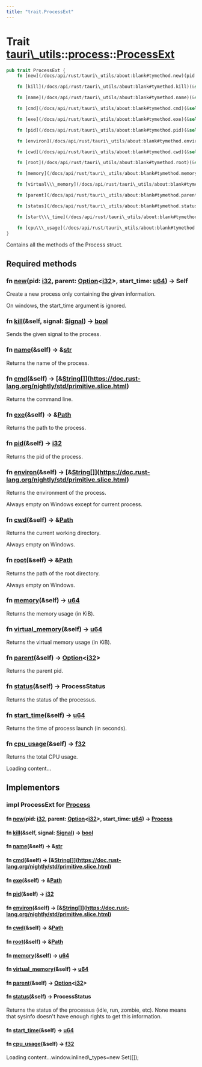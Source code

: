 ```yaml
---
title: "trait.ProcessExt"
---
```


Trait [tauri\\\_utils](/docs/api/rust/tauri\_utils/../index.html)::[process](/docs/api/rust/tauri\_utils/index.html)::[ProcessExt](/docs/api/rust/tauri\_utils/)
================================================================================================================================================================

```rust
pub trait ProcessExt {
    fn [new](/docs/api/rust/tauri\_utils/about:blank#tymethod.new)(pid: [i32](https://doc.rust-lang.org/nightly/std/primitive.i32.html), parent: [Option](https://doc.rust-lang.org/nightly/core/option/enum.Option.html "enum core::option::Option")&lt;[i32](https://doc.rust-lang.org/nightly/std/primitive.i32.html)\&gt;, start\\\_time: [u64](https://doc.rust-lang.org/nightly/std/primitive.u64.html)) -&gt; Self;

    fn [kill](/docs/api/rust/tauri\_utils/about:blank#tymethod.kill)(&self, signal: [Signal](/docs/api/rust/tauri\_utils/../../tauri\_utils/process/enum.Signal.html "enum tauri\_utils::process::Signal")) -&gt; [bool](https://doc.rust-lang.org/nightly/std/primitive.bool.html);

    fn [name](/docs/api/rust/tauri\_utils/about:blank#tymethod.name)(&self) -&gt; &[str](https://doc.rust-lang.org/nightly/std/primitive.str.html);

    fn [cmd](/docs/api/rust/tauri\_utils/about:blank#tymethod.cmd)(&self) -&gt; [&\[](https://doc.rust-lang.org/nightly/std/primitive.slice.html)[String](https://doc.rust-lang.org/nightly/alloc/string/struct.String.html "struct alloc::string::String")[\]](https://doc.rust-lang.org/nightly/std/primitive.slice.html);

    fn [exe](/docs/api/rust/tauri\_utils/about:blank#tymethod.exe)(&self) -&gt; &[Path](https://doc.rust-lang.org/nightly/std/path/struct.Path.html "struct std::path::Path");

    fn [pid](/docs/api/rust/tauri\_utils/about:blank#tymethod.pid)(&self) -&gt; [i32](https://doc.rust-lang.org/nightly/std/primitive.i32.html);

    fn [environ](/docs/api/rust/tauri\_utils/about:blank#tymethod.environ)(&self) -&gt; [&\[](https://doc.rust-lang.org/nightly/std/primitive.slice.html)[String](https://doc.rust-lang.org/nightly/alloc/string/struct.String.html "struct alloc::string::String")[\]](https://doc.rust-lang.org/nightly/std/primitive.slice.html);

    fn [cwd](/docs/api/rust/tauri\_utils/about:blank#tymethod.cwd)(&self) -&gt; &[Path](https://doc.rust-lang.org/nightly/std/path/struct.Path.html "struct std::path::Path");

    fn [root](/docs/api/rust/tauri\_utils/about:blank#tymethod.root)(&self) -&gt; &[Path](https://doc.rust-lang.org/nightly/std/path/struct.Path.html "struct std::path::Path");

    fn [memory](/docs/api/rust/tauri\_utils/about:blank#tymethod.memory)(&self) -&gt; [u64](https://doc.rust-lang.org/nightly/std/primitive.u64.html);

    fn [virtual\\\_memory](/docs/api/rust/tauri\_utils/about:blank#tymethod.virtual\_memory)(&self) -&gt; [u64](https://doc.rust-lang.org/nightly/std/primitive.u64.html);

    fn [parent](/docs/api/rust/tauri\_utils/about:blank#tymethod.parent)(&self) -&gt; [Option](https://doc.rust-lang.org/nightly/core/option/enum.Option.html "enum core::option::Option")&lt;[i32](https://doc.rust-lang.org/nightly/std/primitive.i32.html)\&gt;;

    fn [status](/docs/api/rust/tauri\_utils/about:blank#tymethod.status)(&self) -&gt; ProcessStatus;

    fn [start\\\_time](/docs/api/rust/tauri\_utils/about:blank#tymethod.start\_time)(&self) -&gt; [u64](https://doc.rust-lang.org/nightly/std/primitive.u64.html);

    fn [cpu\\\_usage](/docs/api/rust/tauri\_utils/about:blank#tymethod.cpu\_usage)(&self) -&gt; [f32](https://doc.rust-lang.org/nightly/std/primitive.f32.html);
}
```

Contains all the methods of the <span>Process</span> struct.

Required methods
----------------

### <span>fn [new](/docs/api/rust/tauri\_utils/about:blank#tymethod.new)(pid: [i32](https://doc.rust-lang.org/nightly/std/primitive.i32.html), parent: [Option](https://doc.rust-lang.org/nightly/core/option/enum.Option.html "enum core::option::Option")&lt;[i32](https://doc.rust-lang.org/nightly/std/primitive.i32.html)&gt;, start\_time: [u64](https://doc.rust-lang.org/nightly/std/primitive.u64.html)) -&gt; Self</span>

Create a new process only containing the given information.

On windows, the <span>start\_time</span> argument is ignored.

### <span>fn [kill](/docs/api/rust/tauri\_utils/about:blank#tymethod.kill)(&self, signal: [Signal](/docs/api/rust/tauri\_utils/../../tauri\_utils/process/enum.Signal.html "enum tauri\_utils::process::Signal")) -&gt; [bool](https://doc.rust-lang.org/nightly/std/primitive.bool.html)</span>

Sends the given <span>signal</span> to the process.

### <span>fn [name](/docs/api/rust/tauri\_utils/about:blank#tymethod.name)(&self) -&gt; &[str](https://doc.rust-lang.org/nightly/std/primitive.str.html)</span>

Returns the name of the process.

### <span>fn [cmd](/docs/api/rust/tauri\_utils/about:blank#tymethod.cmd)(&self) -&gt; [&[](https://doc.rust-lang.org/nightly/std/primitive.slice.html)[String](https://doc.rust-lang.org/nightly/alloc/string/struct.String.html "struct alloc::string::String")[]](https://doc.rust-lang.org/nightly/std/primitive.slice.html)</span>

Returns the command line.

### <span>fn [exe](/docs/api/rust/tauri\_utils/about:blank#tymethod.exe)(&self) -&gt; &[Path](https://doc.rust-lang.org/nightly/std/path/struct.Path.html "struct std::path::Path")</span>

Returns the path to the process.

### <span>fn [pid](/docs/api/rust/tauri\_utils/about:blank#tymethod.pid)(&self) -&gt; [i32](https://doc.rust-lang.org/nightly/std/primitive.i32.html)</span>

Returns the pid of the process.

### <span>fn [environ](/docs/api/rust/tauri\_utils/about:blank#tymethod.environ)(&self) -&gt; [&[](https://doc.rust-lang.org/nightly/std/primitive.slice.html)[String](https://doc.rust-lang.org/nightly/alloc/string/struct.String.html "struct alloc::string::String")[]](https://doc.rust-lang.org/nightly/std/primitive.slice.html)</span>

Returns the environment of the process.

Always empty on Windows except for current process.

### <span>fn [cwd](/docs/api/rust/tauri\_utils/about:blank#tymethod.cwd)(&self) -&gt; &[Path](https://doc.rust-lang.org/nightly/std/path/struct.Path.html "struct std::path::Path")</span>

Returns the current working directory.

Always empty on Windows.

### <span>fn [root](/docs/api/rust/tauri\_utils/about:blank#tymethod.root)(&self) -&gt; &[Path](https://doc.rust-lang.org/nightly/std/path/struct.Path.html "struct std::path::Path")</span>

Returns the path of the root directory.

Always empty on Windows.

### <span>fn [memory](/docs/api/rust/tauri\_utils/about:blank#tymethod.memory)(&self) -&gt; [u64](https://doc.rust-lang.org/nightly/std/primitive.u64.html)</span>

Returns the memory usage (in KiB).

### <span>fn [virtual\_memory](/docs/api/rust/tauri\_utils/about:blank#tymethod.virtual\_memory)(&self) -&gt; [u64](https://doc.rust-lang.org/nightly/std/primitive.u64.html)</span>

Returns the virtual memory usage (in KiB).

### <span>fn [parent](/docs/api/rust/tauri\_utils/about:blank#tymethod.parent)(&self) -&gt; [Option](https://doc.rust-lang.org/nightly/core/option/enum.Option.html "enum core::option::Option")&lt;[i32](https://doc.rust-lang.org/nightly/std/primitive.i32.html)&gt;</span>

Returns the parent pid.

### <span>fn [status](/docs/api/rust/tauri\_utils/about:blank#tymethod.status)(&self) -&gt; ProcessStatus</span>

Returns the status of the processus.

### <span>fn [start\_time](/docs/api/rust/tauri\_utils/about:blank#tymethod.start\_time)(&self) -&gt; [u64](https://doc.rust-lang.org/nightly/std/primitive.u64.html)</span>

Returns the time of process launch (in seconds).

### <span>fn [cpu\_usage](/docs/api/rust/tauri\_utils/about:blank#tymethod.cpu\_usage)(&self) -&gt; [f32](https://doc.rust-lang.org/nightly/std/primitive.f32.html)</span>

Returns the total CPU usage.

Loading content...

Implementors
------------

### <span>impl ProcessExt for [Process](/docs/api/rust/tauri\_utils/../../tauri\_utils/process/struct.Process.html "struct tauri\_utils::process::Process")</span>

#### <span>fn [new](/docs/api/rust/tauri\_utils/about:blank#method.new)(pid: [i32](https://doc.rust-lang.org/nightly/std/primitive.i32.html), parent: [Option](https://doc.rust-lang.org/nightly/core/option/enum.Option.html "enum core::option::Option")&lt;[i32](https://doc.rust-lang.org/nightly/std/primitive.i32.html)&gt;, start\_time: [u64](https://doc.rust-lang.org/nightly/std/primitive.u64.html)) -&gt; [Process](/docs/api/rust/tauri\_utils/../../tauri\_utils/process/struct.Process.html "struct tauri\_utils::process::Process")</span>

#### <span>fn [kill](/docs/api/rust/tauri\_utils/about:blank#method.kill)(&self, signal: [Signal](/docs/api/rust/tauri\_utils/../../tauri\_utils/process/enum.Signal.html "enum tauri\_utils::process::Signal")) -&gt; [bool](https://doc.rust-lang.org/nightly/std/primitive.bool.html)</span>

#### <span>fn [name](/docs/api/rust/tauri\_utils/about:blank#method.name)(&self) -&gt; &[str](https://doc.rust-lang.org/nightly/std/primitive.str.html)</span>

#### <span>fn [cmd](/docs/api/rust/tauri\_utils/about:blank#method.cmd)(&self) -&gt; [&[](https://doc.rust-lang.org/nightly/std/primitive.slice.html)[String](https://doc.rust-lang.org/nightly/alloc/string/struct.String.html "struct alloc::string::String")[]](https://doc.rust-lang.org/nightly/std/primitive.slice.html)</span>

#### <span>fn [exe](/docs/api/rust/tauri\_utils/about:blank#method.exe)(&self) -&gt; &[Path](https://doc.rust-lang.org/nightly/std/path/struct.Path.html "struct std::path::Path")</span>

#### <span>fn [pid](/docs/api/rust/tauri\_utils/about:blank#method.pid)(&self) -&gt; [i32](https://doc.rust-lang.org/nightly/std/primitive.i32.html)</span>

#### <span>fn [environ](/docs/api/rust/tauri\_utils/about:blank#method.environ)(&self) -&gt; [&[](https://doc.rust-lang.org/nightly/std/primitive.slice.html)[String](https://doc.rust-lang.org/nightly/alloc/string/struct.String.html "struct alloc::string::String")[]](https://doc.rust-lang.org/nightly/std/primitive.slice.html)</span>

#### <span>fn [cwd](/docs/api/rust/tauri\_utils/about:blank#method.cwd)(&self) -&gt; &[Path](https://doc.rust-lang.org/nightly/std/path/struct.Path.html "struct std::path::Path")</span>

#### <span>fn [root](/docs/api/rust/tauri\_utils/about:blank#method.root)(&self) -&gt; &[Path](https://doc.rust-lang.org/nightly/std/path/struct.Path.html "struct std::path::Path")</span>

#### <span>fn [memory](/docs/api/rust/tauri\_utils/about:blank#method.memory)(&self) -&gt; [u64](https://doc.rust-lang.org/nightly/std/primitive.u64.html)</span>

#### <span>fn [virtual\_memory](/docs/api/rust/tauri\_utils/about:blank#method.virtual\_memory)(&self) -&gt; [u64](https://doc.rust-lang.org/nightly/std/primitive.u64.html)</span>

#### <span>fn [parent](/docs/api/rust/tauri\_utils/about:blank#method.parent)(&self) -&gt; [Option](https://doc.rust-lang.org/nightly/core/option/enum.Option.html "enum core::option::Option")&lt;[i32](https://doc.rust-lang.org/nightly/std/primitive.i32.html)&gt;</span>

#### <span>fn [status](/docs/api/rust/tauri\_utils/about:blank#method.status)(&self) -&gt; ProcessStatus</span>

Returns the status of the processus (idle, run, zombie, etc). <span>None</span> means that <span>sysinfo</span> doesn't have enough rights to get this information.

#### <span>fn [start\_time](/docs/api/rust/tauri\_utils/about:blank#method.start\_time)(&self) -&gt; [u64](https://doc.rust-lang.org/nightly/std/primitive.u64.html)</span>

#### <span>fn [cpu\_usage](/docs/api/rust/tauri\_utils/about:blank#method.cpu\_usage)(&self) -&gt; [f32](https://doc.rust-lang.org/nightly/std/primitive.f32.html)</span>

Loading content...window.inlined\\\_types=new Set(\[\]);
      